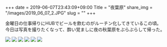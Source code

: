 +++
date  = 2019-06-07T23:43:09+09:00
Title = "夜葉原"
share_img = "/images/2019_06_07_2.JPG"
slug = ""
+++

金曜日の仕事帰りにHUBでビールを飲むのがルーチン化してきているこの頃。<br>
今日は写真を撮りたくなって、酔い覚ましに夜の秋葉原をぶらぶらして帰った。

![](/images/2019_06_07_1.JPG)
![](/images/2019_06_07_2.JPG)
![](/images/2019_06_07_3.JPG)
![](/images/2019_06_07_4.JPG)
![](/images/2019_06_07_5.JPG)
![](/images/2019_06_07_6.JPG)